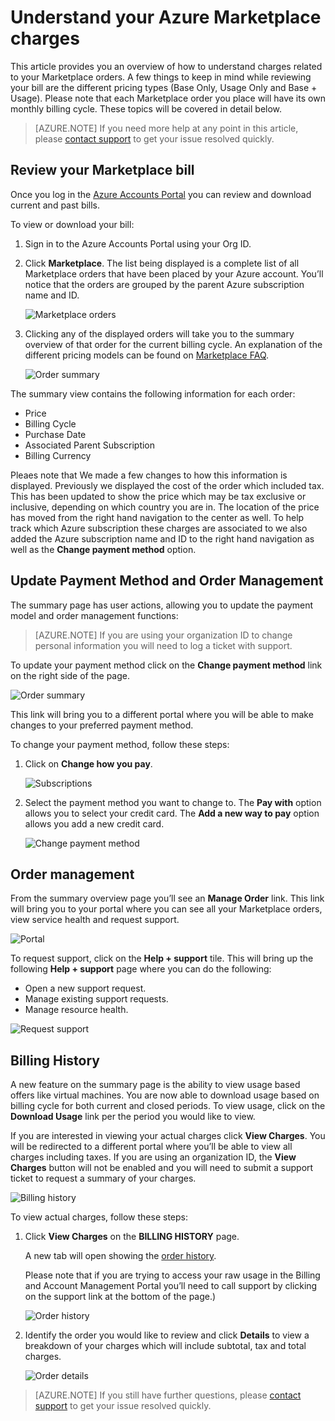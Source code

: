 <properties
	pageTitle="Understand your Azure Marketplace charges | Microsoft Azure"
	description="Describes how to understand charges related to your Marketplace orders."
	services=""
	documentationCenter=""
	authors="jiangchen79"
	manager="felixwu"
	editor=""
	tags="billing"
	/>

<tags
	ms.service="billing"
	ms.workload="na"
	ms.tgt_pltfrm="na"
	ms.devlang="na"
	ms.topic="article"
	ms.date="08/17/2016"
	ms.author="cjiang"/>

# Understand your Azure Marketplace charges
This article provides you an overview of how to understand charges related to your Marketplace orders. A few things to keep in mind while reviewing your bill are the different pricing types (Base Only, Usage Only and Base + Usage). Please note that each Marketplace order you place will have its own monthly billing cycle. These topics will be covered in detail below.

> [AZURE.NOTE] If you need more help at any point in this article, please [contact support](http://go.microsoft.com/fwlink/?linkid=544831&clcid=0x409) to get your issue resolved quickly.

## Review your Marketplace bill
Once you log in the [Azure Accounts Portal](https://account.windowsazure.com/subscriptions/) you can review and download current and past bills.

To view or download your bill:

1. Sign in to the Azure Accounts Portal using your Org ID.
2. Click **Marketplace**.
The list being displayed is a complete list of all Marketplace orders that have been placed by your Azure account. You’ll notice that the orders are grouped by the parent Azure subscription name and ID.

    ![Marketplace orders](./media/billing-understand-your-azure-marketplace-charges/marketplace-orders.png)

3. Clicking any of the displayed orders will take you to the summary overview of that order for the current billing cycle. An explanation of the different pricing models can be found on [Marketplace FAQ](https://azure.microsoft.com/marketplace/faq/).

    ![Order summary](./media/billing-understand-your-azure-marketplace-charges/order-summary.png)

The summary view contains the following information for each order:
- Price
- Billing Cycle
- Purchase Date
- Associated Parent Subscription
- Billing Currency

Pleaes note that We made a few changes to how this information is displayed. Previously we displayed the cost of the order which included tax. This has been updated to show the price which may be tax exclusive or inclusive, depending on which country you are in. The location of the price has moved from the right hand navigation to the center as well. To help track which Azure subscription these charges are associated to we also added the Azure subscription name and ID to the right hand navigation as well as the **Change payment method** option.

## Update Payment Method and Order Management
The summary page has user actions, allowing you to update the payment model and order management functions:

> [AZURE.NOTE] If you are using your organization ID to change personal information you will need to log a ticket with support.

To update your payment method click on the **Change payment method** link on the right side of the page.

![Order summary](./media/billing-understand-your-azure-marketplace-charges/order-summary.png)

This link will bring you to a different portal where you will be able to make changes to your preferred payment method.

To change your payment method, follow these steps:

1. Click on **Change how you pay**.

    ![Subscriptions](./media/billing-understand-your-azure-marketplace-charges/subscriptions.jpg)

2. Select the payment method you want to change to. The **Pay with** option allows you to select your credit card. The **Add a new way to pay** option allows you add a new credit card.

    ![Change payment method](./media/billing-understand-your-azure-marketplace-charges/change-payment-method.jpg)

## Order management
From the summary overview page you’ll see an **Manage Order** link. This link will bring you to your portal where you can see all your Marketplace orders, view service health and request support.

![Portal](./media/billing-understand-your-azure-marketplace-charges/portal.jpg)

To request support, click on the **Help + support** tile. This will bring up the following **Help + support** page where you can do the following:
- Open a new support request.
- Manage existing support requests.
- Manage resource health.

![Request support](./media/billing-understand-your-azure-marketplace-charges/request-support.jpg)

## Billing History
A new feature on the summary page is the ability to view usage based offers like virtual machines. You are now able to download usage based on billing cycle for both current and closed periods. To view usage, click on the **Download Usage** link per the period you would like to view.

If you are interested in viewing your actual charges click **View Charges**. You will be redirected to a different portal where you’ll be able to view all charges including taxes. If you are using an organization ID, the **View Charges** button will not be enabled and you will need to submit a support ticket to request a summary of your charges.

![Billing history](./media/billing-understand-your-azure-marketplace-charges/billing-history.png)

To view actual charges, follow these steps:

1. Click **View Charges** on the **BILLING HISTORY** page.

	A new tab will open showing the [order history](https://account.microsoft.com/billing/orders#/).

    Please note that if you are trying to access your raw usage in the Billing and Account Management Portal you’ll need to call support by clicking on the support link at the bottom of the page.)

    ![Order history](./media/billing-understand-your-azure-marketplace-charges/order-history.jpg)

2. Identify the order you would like to review and click **Details** to view a breakdown of your charges which will include subtotal, tax and total charges.

    ![Order details](./media/billing-understand-your-azure-marketplace-charges/order-details.jpg)

> [AZURE.NOTE] If you still have further questions, please [contact support](http://go.microsoft.com/fwlink/?linkid=544831&clcid=0x409) to get your issue resolved quickly.
